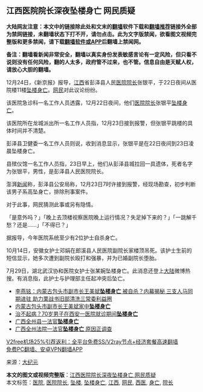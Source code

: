  <h2>江西医院院长深夜坠楼身亡 网民质疑</h2> <p class="notice"><b>大陆网友注意：本文中的链接除此处和文末的<a href="https://github.com/bannedbook/fanqiang" >翻墙</a>软件下载和<a href="https://github.com/killgcd/justmysocks/blob/master/README.md">翻墙推荐</a>链接外全部为禁网链接，未翻墙状态下打不开，请勿点击。此为文字版禁闻，欲看图文视频完整版和更多禁闻，请下载<a href="https://github.com/bannedbook/fanqiang">翻墙软件或APP</a>后翻墙上禁闻网。</p><p>备注：翻墙看新闻非常安全，翻墙以真实身份发表敏感言论有一定风险，但只看不说则没有任何风险，翻的人太多，政府管不过来，也不管。信息自由是天赋人权，请放心大胆的翻墙。</b></p>  <div class="entry"> <p id="conimg">12月24日，《新京报》报导，<a href="https://www.bannedbook.org/bnews/tag/%e6%b1%9f%e8%a5%bf/" class="st_tag internal_tag" rel="tag" title="标签 江西 下的日志">江西</a>省彭泽县人民<a href="https://www.bannedbook.org/bnews/tag/%E5%8C%BB%E9%99%A2/" class="st_tag internal_tag" rel="tag" title="标签 医院 下的日志">医院</a><a href="https://www.bannedbook.org/bnews/tag/%E9%99%A2%E9%95%BF/" class="st_tag internal_tag" rel="tag" title="标签 院长 下的日志">院长</a>张银平，于22日夜间从医院楼11楼<a href="https://www.bannedbook.org/bnews/tag/%E5%9D%A0%E6%A5%BC/" class="st_tag internal_tag" rel="tag" title="标签 坠楼 下的日志">坠楼</a><a href="https://www.bannedbook.org/bnews/tag/%E8%BA%AB%E4%BA%A1/" class="st_tag internal_tag" rel="tag" title="标签 身亡 下的日志">身亡</a>。<a href="https://www.bannedbook.org/bnews/tag/%e7%bd%91%e6%b0%91/" class="st_tag internal_tag" rel="tag" title="标签 网民 下的日志">网民</a>对此议论纷纷。</p> <p>该医院急诊科一名工作人员透露，12月22日夜间，他们<a href="https://www.bannedbook.org/bnews/tag/%E5%8C%BB%E9%99%A2%E9%99%A2%E9%95%BF/" class="st_tag internal_tag" rel="tag" title="标签 医院院长 下的日志">医院院长</a>张银平<a href="https://www.bannedbook.org/bnews/tag/%E5%9D%A0%E6%A5%BC%E8%BA%AB%E4%BA%A1/" class="st_tag internal_tag" rel="tag" title="标签 坠楼身亡 下的日志">坠楼身亡</a>。</p> <p>该医院所在龙城派出所一名工作人员指，12月23日接到报警，但张银平跳楼的具体时间并不清楚。</p> <p>彭泽县卫健委一名工作人员则说，收到消息显示，张银平是在22日夜间到23日凌晨坠楼身亡。</p>  <p>县殡仪馆一名工作人员指，23日早上，他们从彭泽县城拉回一具遗体，死者名字为张银平，男性，是彭泽县人民医院院长。</p> <p>澎湃<span class='wp_keywordlink_affiliate'><a href="https://www.bannedbook.org/" title="新闻">新闻</a></span>称，彭泽县公安局称，12月23日7时许接到报警，经现场勘查，初步判断该男子系高坠身亡，排除刑事案件。</p> <p>对于此事，网民猜测此事或另有隐情。</p> <p>「是意外吗？」「晚上去顶楼视察医院晚上运行情况？失足掉下来的？」「一跳解千愁？还是……」「不得已？」</p>  <p>据报导，今年医院系统至少有2位护士自杀身亡。</p> <p>10月14日，安徽女护士邓娟在郎溪县人民医院副院长家楼顶吊死。该护士生前的短信显示，她多次遭到副院长殴打和强暴，并为已婚副院长堕胎。</p> <p>7月29日，湖北武汉协和医院女护士张某婉坠楼身亡。此消息还登上<span class='wp_keywordlink_affiliate'><a href="https://www.bannedbook.org/" title="大陆" target="_blank">大陆</a></span>微博热搜。有消息指，此护士与护理部主任起冲突后坠亡。</p> <ul class='op-related-articles' title='相关阅读'> <li><a href='https://www.bannedbook.org/bnews/comments/20201216/1448744.html' target='_blank'>李燕铭：内蒙古包头市副市长王美斌<b>坠楼身亡</b> 被自杀？内幕揭秘 三支人马同期进驻 助力栗战书旧部清洗三常委利益圈</a></li> <li><a href='https://www.bannedbook.org/bnews/headline/20201213/1447168.html' target='_blank'>内蒙古包头市副市长王美斌家中<b>坠楼身亡</b></a></li> <li><a href='https://www.bannedbook.org/bnews/baitai/20201123/1435591.html' target='_blank'>治不起病？70岁男子在西安一医院就诊期间<b>坠楼身亡</b></a></li> <li><a href='https://www.bannedbook.org/bnews/baitai/20201109/1428415.html' target='_blank'>广西全州县一法官<b>坠楼身亡</b></a></li> <li><a href='https://www.bannedbook.org/bnews/baitai/20201109/1428308.html' target='_blank'>广西全州法院一法官<b>坠楼身亡</b> 原因正调查</a></li> </ul> <p class="texttj"> <a href="https://github.com/bannedbook/fanqiang/wiki/V2ray%E6%9C%BA%E5%9C%BA" target="_blank">V2free机场25%引荐返利：全平台免费SS/V2ray节点+经济套餐高速翻墙</a><br/> <a href="https://github.com/bannedbook/fanqiang/wiki/%E7%A6%81%E9%97%BB%E7%BD%91%E5%AE%89%E5%8D%93%E7%BF%BB%E5%A2%99%E6%96%B0%E9%97%BBAPP" target="_blank">免费PC翻墙、安卓VPN翻墙APP</a></p><p> 来源：<span class='wp_keywordlink_affiliate'><a href="http://www.epochtimes.com/" title="大纪元" target="_blank">大纪元</a></span> </p> <a name='sharetosocial'></a>       <div><b>本文的图文或视频完整版</b>：<a href='https://www.bannedbook.org/bnews/cbnews/20201225/1454745.html'>江西医院院长深夜坠楼身亡 网民质疑</a></div>  </div><!--END ENTRY--> <div class="postfooter"> <div>本文标签：<a href="https://www.bannedbook.org/bnews/tag/%E5%8C%BB%E9%99%A2/" rel="tag">医院</a>, <a href="https://www.bannedbook.org/bnews/tag/%E5%8C%BB%E9%99%A2%E9%99%A2%E9%95%BF/" rel="tag">医院院长</a>, <a href="https://www.bannedbook.org/bnews/tag/%E5%9D%A0%E6%A5%BC/" rel="tag">坠楼</a>, <a href="https://www.bannedbook.org/bnews/tag/%E5%9D%A0%E6%A5%BC%E8%BA%AB%E4%BA%A1/" rel="tag">坠楼身亡</a>, <a href="https://www.bannedbook.org/bnews/tag/%e6%b1%9f%e8%a5%bf/" rel="tag">江西</a>, <a href="https://www.bannedbook.org/bnews/tag/%e7%bd%91%e6%b0%91/" rel="tag">网民</a>, <a href="https://www.bannedbook.org/bnews/tag/%e8%a5%bf%e5%8c%bb/" rel="tag">西医</a>, <a href="https://www.bannedbook.org/bnews/tag/%E8%BA%AB%E4%BA%A1/" rel="tag">身亡</a>, <a href="https://www.bannedbook.org/bnews/tag/%E9%99%A2%E9%95%BF/" rel="tag">院长</a></div>  </div><!--END POSTFOOTER--> 